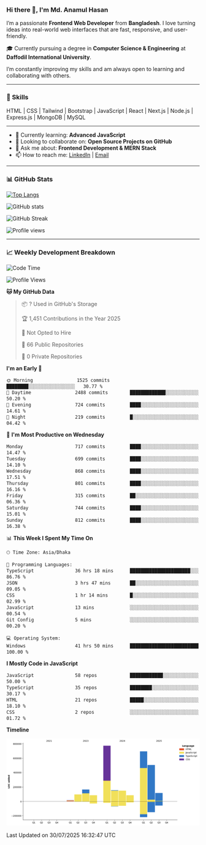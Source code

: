 ### Hi there 👋, I'm Md. Anamul Hasan

I’m a passionate **Frontend Web Developer** from **Bangladesh**. I love turning ideas into real-world web interfaces that are fast, responsive, and user-friendly.

🎓 Currently pursuing a degree in **Computer Science & Engineering** at **Daffodil International University**.

I’m constantly improving my skills and am always open to learning and collaborating with others.

---

### 🚀 Skills
HTML | CSS | Tailwind | Bootstrap | JavaScript | React | Next.js | Node.js | Express.js | MongoDB | MySQL 

---

- 🌱 Currently learning: **Advanced JavaScript**
- 👯 Looking to collaborate on: **Open Source Projects on GitHub**
- 💬 Ask me about: **Frontend Development & MERN Stack**
- 📫 How to reach me: [LinkedIn](https://www.linkedin.com/in/mdanamulhasan201) | [Email](mailto:anamulhasan3625@gmail.com)

---

### 📊 GitHub Stats

[![Top Langs](https://github-readme-stats.vercel.app/api/top-langs/?username=mdanamulhasan201&layout=compact)](https://github.com/anuraghazra/github-readme-stats)

![GitHub stats](https://github-readme-stats.vercel.app/api?username=mdanamulhasan201&show_icons=true&count_private=true&theme=tokyonight)

![GitHub Streak](https://streak-stats.demolab.com?user=mdanamulhasan201&theme=tokyonight)

![Profile views](https://gpvc.arturio.dev/mdanamulhasan201)

---

### 📈 Weekly Development Breakdown

<!--START_SECTION:waka-->
![Code Time](http://img.shields.io/badge/Code%20Time-501%20hrs%206%20mins-blue)

![Profile Views](http://img.shields.io/badge/Profile%20Views-0-blue)

**🐱 My GitHub Data** 

> 📦 ? Used in GitHub's Storage 
 > 
> 🏆 1,451 Contributions in the Year 2025
 > 
> 🚫 Not Opted to Hire
 > 
> 📜 66 Public Repositories 
 > 
> 🔑 0 Private Repositories 
 > 
**I'm an Early 🐤** 

```text
🌞 Morning                1525 commits        ████████░░░░░░░░░░░░░░░░░   30.77 % 
🌆 Daytime                2488 commits        █████████████░░░░░░░░░░░░   50.20 % 
🌃 Evening                724 commits         ████░░░░░░░░░░░░░░░░░░░░░   14.61 % 
🌙 Night                  219 commits         █░░░░░░░░░░░░░░░░░░░░░░░░   04.42 % 
```
📅 **I'm Most Productive on Wednesday** 

```text
Monday                   717 commits         ████░░░░░░░░░░░░░░░░░░░░░   14.47 % 
Tuesday                  699 commits         ████░░░░░░░░░░░░░░░░░░░░░   14.10 % 
Wednesday                868 commits         ████░░░░░░░░░░░░░░░░░░░░░   17.51 % 
Thursday                 801 commits         ████░░░░░░░░░░░░░░░░░░░░░   16.16 % 
Friday                   315 commits         ██░░░░░░░░░░░░░░░░░░░░░░░   06.36 % 
Saturday                 744 commits         ████░░░░░░░░░░░░░░░░░░░░░   15.01 % 
Sunday                   812 commits         ████░░░░░░░░░░░░░░░░░░░░░   16.38 % 
```


📊 **This Week I Spent My Time On** 

```text
🕑︎ Time Zone: Asia/Dhaka

💬 Programming Languages: 
TypeScript               36 hrs 18 mins      ██████████████████████░░░   86.76 % 
JSON                     3 hrs 47 mins       ██░░░░░░░░░░░░░░░░░░░░░░░   09.05 % 
CSS                      1 hr 14 mins        █░░░░░░░░░░░░░░░░░░░░░░░░   02.99 % 
JavaScript               13 mins             ░░░░░░░░░░░░░░░░░░░░░░░░░   00.54 % 
Git Config               5 mins              ░░░░░░░░░░░░░░░░░░░░░░░░░   00.20 % 

💻 Operating System: 
Windows                  41 hrs 50 mins      █████████████████████████   100.00 % 
```

**I Mostly Code in JavaScript** 

```text
JavaScript               58 repos            ████████████░░░░░░░░░░░░░   50.00 % 
TypeScript               35 repos            ████████░░░░░░░░░░░░░░░░░   30.17 % 
HTML                     21 repos            █████░░░░░░░░░░░░░░░░░░░░   18.10 % 
CSS                      2 repos             ░░░░░░░░░░░░░░░░░░░░░░░░░   01.72 % 
```



**Timeline**

![Lines of Code chart](https://raw.githubusercontent.com/mdanamulhasan201/mdanamulhasan201/main/assets/bar_graph.png)


 Last Updated on 30/07/2025 16:32:47 UTC
<!--END_SECTION:waka-->
